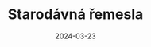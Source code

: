 ---
layout: layouts/archive-episode.njk
title: Starodávná řemesla
date: "2024-03-23"
cta: Play episode
logo: logo_DVOJKA_biele.svg
tv: "RTVS :2"
link: https://www.rtvs.sk/televizia/archiv/14252/456124
datum: 23. 3. 2024
header: Latest episode
foto1024: business_1024x768.jpg
foto1440: business_1440x825.jpg
alt: Old craft main picture
perex: ČT Ostrava - Kovářství na Helfštýně | MTVA Szeged - Kartáčníci | RTVS Košice - Tkalcovství | TVP Kraków - Patchwork
tags: hero
---